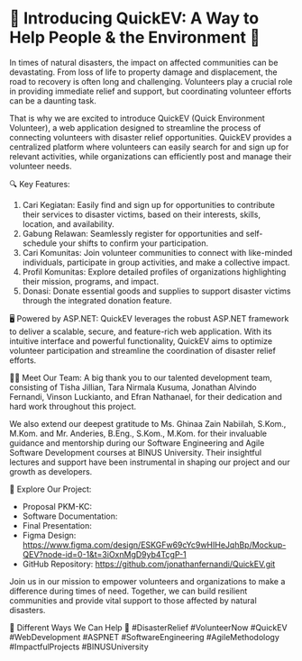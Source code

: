 # 🌿 Introducing QuickEV: A Way to Help People & the Environment 🌿

In times of natural disasters, the impact on affected communities can be devastating. From loss of life to property damage and displacement, the road to recovery is often long and challenging. Volunteers play a crucial role in providing immediate relief and support, but coordinating volunteer efforts can be a daunting task.

That is why we are excited to introduce QuickEV (Quick Environment Volunteer), a web application designed to streamline the process of connecting volunteers with disaster relief opportunities. QuickEV provides a centralized platform where volunteers can easily search for and sign up for relevant activities, while organizations can efficiently post and manage their volunteer needs.

🔍 Key Features:
1. Cari Kegiatan: Easily find and sign up for opportunities to contribute their services to disaster victims, based on their interests, skills, location, and availability.
2. Gabung Relawan: Seamlessly register for opportunities and self-schedule your shifts to confirm your participation.
3. Cari Komunitas: Join volunteer communities to connect with like-minded individuals, participate in group activities, and make a collective impact.
4. Profil Komunitas: Explore detailed profiles of organizations highlighting their mission, programs, and impact.
5. Donasi: Donate essential goods and supplies to support disaster victims through the integrated donation feature.

🖥️ Powered by ASP.NET:
QuickEV leverages the robust ASP.NET framework to deliver a scalable, secure, and feature-rich web application. With its intuitive interface and powerful functionality, QuickEV aims to optimize volunteer participation and streamline the coordination of disaster relief efforts.

🤝🏻 Meet Our Team:
A big thank you to our talented development team, consisting of Tisha Jillian, Tara Nirmala Kusuma, Jonathan Alvindo Fernandi, Vinson Luckianto, and Efran Nathanael, for their dedication and hard work throughout this project.

We also extend our deepest gratitude to Ms. Ghinaa Zain Nabiilah, S.Kom., M.Kom. and Mr. Anderies, B.Eng., S.Kom., M.Kom. for their invaluable guidance and mentorship during our Software Engineering and Agile Software Development courses at BINUS University. Their insightful lectures and support have been instrumental in shaping our project and our growth as developers.

📁 Explore Our Project:
- Proposal PKM-KC: 
- Software Documentation: 
- Final Presentation: 
- Figma Design: https://www.figma.com/design/ESKGFw69cYc9wHIHeJqhBp/Mockup-QEV?node-id=0-1&t=3iOxnMgD9yb4TcgP-1
- GitHub Repository: https://github.com/jonathanfernandi/QuickEV.git

Join us in our mission to empower volunteers and organizations to make a difference during times of need. Together, we can build resilient communities and provide vital support to those affected by natural disasters.

🌿 Different Ways We Can Help 🌿
#DisasterRelief #VolunteerNow #QuickEV #WebDevelopment #ASPNET #SoftwareEngineering #AgileMethodology #ImpactfulProjects #BINUSUniversity
